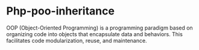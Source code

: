 # Php-poo-inheritance
OOP (Object-Oriented Programming) is a programming paradigm based on organizing code into objects that encapsulate data and behaviors. This facilitates code modularization, reuse, and maintenance.
